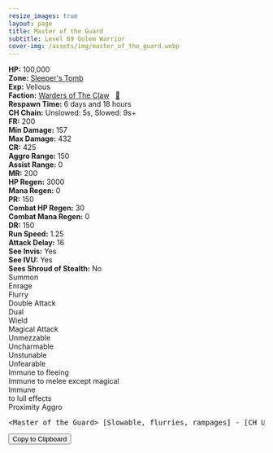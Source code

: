 ```yaml
---
resize_images: true
layout: page
title: Master of the Guard
subtitle: Level 69 Golem Warrior
cover-img: /assets/img/master_of_the_guard.webp
---
```


<div class="info-section">
<div class="info-item"><strong>HP:</strong> 100,000</div>
<div class="info-item"><strong>Zone:</strong> <a href="https://www.pqdi.cc/zone/128" target="_blank">Sleeper's Tomb</a></div>
<div class="info-item"><strong>Exp:</strong> Velious</div>
<div class="info-item"><strong>Faction:</strong> <a href="https://www.pqdi.cc/faction/472" target="_blank">Warders of The Claw</a>&nbsp;&nbsp;&nbsp;<a href="https://www.pqdi.cc/npc/128120" target="_blank" title="View NPC on PQDI">🔗</a></div>
</div>

<div class="info-lockout">
<div class="info-lockoutitem"><strong>Respawn Time:</strong> 6 days and 18 hours</div>
<div class="info-lockoutitem"><strong>CH Chain:</strong> Unslowed: 5s, Slowed: 9s+</div>
</div>

<div class="stats-grid">
<div class="stats-row">
<div class="stats-cell"><strong>FR:</strong> 200</div>
<div class="stats-cell"><strong>Min Damage:</strong> 157</div>
<div class="stats-cell"><strong>Max Damage:</strong> 432</div>
</div>
<div class="stats-row">
<div class="stats-cell"><strong>CR:</strong> 425</div>
<div class="stats-cell"><strong>Aggro Range:</strong> 150</div>
<div class="stats-cell"><strong>Assist Range:</strong> 0</div>
</div>
<div class="stats-row">
<div class="stats-cell"><strong>MR:</strong> 200</div>
<div class="stats-cell"><strong>HP Regen:</strong> 3000</div>
<div class="stats-cell"><strong>Mana Regen:</strong> 0</div>
</div>
<div class="stats-row">
<div class="stats-cell"><strong>PR:</strong> 150</div>
<div class="stats-cell"><strong>Combat HP Regen:</strong> 30</div>
<div class="stats-cell"><strong>Combat Mana Regen:</strong> 0</div>
</div>
<div class="stats-row">
<div class="stats-cell"><strong>DR:</strong> 150</div>
<div class="stats-cell"><strong>Run Speed:</strong> 1.25</div>
<div class="stats-cell"><strong>Attack Delay:</strong> 16</div>
</div>
<div class="stats-row">
<div class="stats-cell"><strong>See Invis:</strong> Yes</div>
<div class="stats-cell"><strong>See IVU:</strong> Yes</div>
<div class="stats-cell"><strong>Sees Shroud of Stealth:</strong> No</div>
</div>
</div>

<div class="ability-grid">
<div class="ability-cell">Summon</div>
<div class="ability-cell">Enrage</div>
<div class="ability-cell">Flurry</div>
<div class="ability-cell">Double Attack</div>
<div class="ability-cell">Dual</div>
<div class="ability-cell">Wield</div>
<div class="ability-cell">Magical Attack</div>
<div class="ability-cell">Unmezzable</div>
<div class="ability-cell">Uncharmable</div>
<div class="ability-cell">Unstunable</div>
<div class="ability-cell">Unfearable</div>
<div class="ability-cell">Immune to fleeing</div>
<div class="ability-cell">Immune to melee except magical</div>
<div class="ability-cell">Immune</div>
<div class="ability-cell">to lull effects</div>
<div class="ability-cell">Proximity Aggro</div>
</div>

<div class="copy-text-container"><pre class="copy-text-content" id="copy-box">&lt;Master of the Guard&gt; [Slowable, flurries, rampages] - [CH Unslowed: 5s, Slowed: 9s+] // Melee fight</pre><button class="copy-button" onclick="copyText('copy-box')">Copy to Clipboard</button></div>
